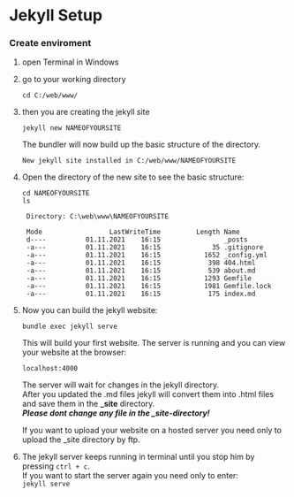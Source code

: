 # Jekyll Setup

### Create enviroment

1. open Terminal in Windows
2. go to your working directory  

    `cd C:/web/www/`
3. then you are creating the jekyll site  

    `jekyll new NAMEOFYOURSITE`  

    The bundler will now build up the basic structure of the directory.

    `New jekyll site installed in C:/web/www/NAMEOFYOURSITE`  

4. Open the directory of the new site to see the basic structure:

    `cd NAMEOFYOURSITE`  
    `ls`  

        Directory: C:\web\www\NAMEOFYOURSITE  

        Mode                 LastWriteTime         Length Name  
        d----          01.11.2021    16:15                _posts  
        -a---          01.11.2021    16:15             35 .gitignore  
        -a---          01.11.2021    16:15           1652 _config.yml  
        -a---          01.11.2021    16:15            398 404.html  
        -a---          01.11.2021    16:15            539 about.md  
        -a---          01.11.2021    16:15           1293 Gemfile  
        -a---          01.11.2021    16:15           1981 Gemfile.lock  
        -a---          01.11.2021    16:15            175 index.md  

5. Now you can build the jekyll website:

    `bundle exec jekyll serve`  

    This will build your first website. The server is running and you can view your website at the browser:  

    `localhost:4000`  

    The server will wait for changes in the jekyll directory.  
    After you updated the .md files jekyll will convert them into .html files and save them in the **_site** directory.  
    ***Please dont change any file in the _site-directory!***  

    If you want to upload your website on a hosted server you need only to upload the _site directory by ftp.  

6. The jekyll server keeps running in terminal until you stop him by pressing `ctrl + c`.  
If you want to start the server again you need only to enter:  
        `jekyll serve`
